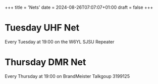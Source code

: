 +++
title = 'Nets'
date = 2024-08-26T07:07:07+01:00
draft = false
+++

# Tuesday UHF Net
Every Tuesday at 19:00 on the W6YL SJSU Repeater

# Thursday DMR Net
Every Thursday at 19:00 on BrandMeister Talkgoup 3199125

